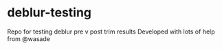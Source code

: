 # deblur-testing
Repo for testing deblur pre v post trim results
Developed with lots of help from @wasade
